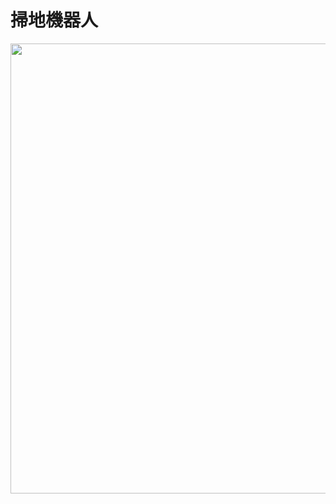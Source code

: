 # 掃地機器人 <br>
<img src="https://github.com/steak0069/test/assets/162581654/33183c60-add8-41e1-a287-1f204fea4917" width="720">
